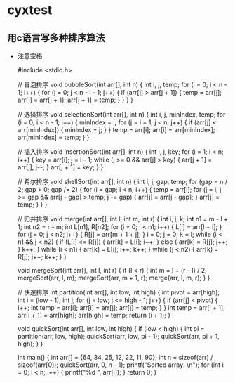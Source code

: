# cyxtest
## 用c语言写多种排序算法  
- 注意空格

    #include <stdio.h>

    // 冒泡排序
    void bubbleSort(int arr[], int n) {
        int i, j, temp;
        for (i = 0; i < n - 1; i++) {
            for (j = 0; j < n - i - 1; j++) {
                if (arr[j] > arr[j + 1]) {
                    temp = arr[j];
                    arr[j] = arr[j + 1];
                    arr[j + 1] = temp;
                }
            }
        }
    }

    // 选择排序
    void selectionSort(int arr[], int n) {
        int i, j, minIndex, temp;
        for (i = 0; i < n - 1; i++) {
            minIndex = i;
            for (j = i + 1; j < n; j++) {
                if (arr[j] < arr[minIndex]) {
                    minIndex = j;
                }
            }
            temp = arr[i];
            arr[i] = arr[minIndex];
            arr[minIndex] = temp;
        }
    }

    // 插入排序
    void insertionSort(int arr[], int n) {
        int i, j, key;
        for (i = 1; i < n; i++) {
            key = arr[i];
            j = i - 1;
            while (j >= 0 && arr[j] > key) {
                arr[j + 1] = arr[j];
                j--;
            }
            arr[j + 1] = key;
        }
    }

    // 希尔排序
    void shellSort(int arr[], int n) {
        int i, j, gap, temp;
        for (gap = n / 2; gap > 0; gap /= 2) {
            for (i = gap; i < n; i++) {
                temp = arr[i];
                for (j = i; j >= gap && arr[j - gap] > temp; j -= gap) {
                    arr[j] = arr[j - gap];
                }
                arr[j] = temp;
            }
        }
    }

    // 归并排序
    void merge(int arr[], int l, int m, int r) {
        int i, j, k;
        int n1 = m - l + 1;
        int n2 = r - m;
        int L[n1], R[n2];
        for (i = 0; i < n1; i++) {
            L[i] = arr[l + i];
        }
        for (j = 0; j < n2; j++) {
            R[j] = arr[m + 1 + j];
        }
        i = 0;
        j = 0;
        k = l;
        while (i < n1 && j < n2) {
            if (L[i] <= R[j]) {
                arr[k] = L[i];
                i++;
            } else {
                arr[k] = R[j];
                j++;
            }
            k++;
        }
        while (i < n1) {
            arr[k] = L[i];
            i++;
            k++;
        }
        while (j < n2) {
            arr[k] = R[j];
            j++;
            k++;
        }
    }

    void mergeSort(int arr[], int l, int r) {
        if (l < r) {
            int m = l + (r - l) / 2;
            mergeSort(arr, l, m);
            mergeSort(arr, m + 1, r);
            merge(arr, l, m, r);
        }
    }

    // 快速排序
    int partition(int arr[], int low, int high) {
        int pivot = arr[high];
        int i = (low - 1);
        int j;
        for (j = low; j <= high - 1; j++) {
            if (arr[j] < pivot) {
                i++;
                int temp = arr[i];
                arr[i] = arr[j];
                arr[j] = temp;
            }
        }
        int temp = arr[i + 1];
        arr[i + 1] = arr[high];
        arr[high] = temp;
        return (i + 1);
    }

    void quickSort(int arr[], int low, int high) {
        if (low < high) {
            int pi = partition(arr, low, high);
            quickSort(arr, low, pi - 1);
            quickSort(arr, pi + 1, high);
        }
    }

    int main() {
        int arr[] = {64, 34, 25, 12, 22, 11, 90};
        int n = sizeof(arr) / sizeof(arr[0]);
        quickSort(arr, 0, n - 1);
        printf("Sorted array: \n");
        for (int i = 0; i < n; i++) {
            printf("%d ", arr[i]);
        }
        return 0;
    }
